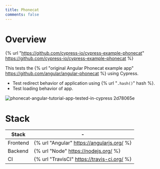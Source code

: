 ```yaml
---
title: Phonecat
comments: false
---
```


# Overview

{% url "https://github.com/cypress-io/cypress-example-phonecat" https://github.com/cypress-io/cypress-example-phonecat %}

This tests the {% url "original Angular Phonecat example app" https://github.com/angular/angular-phonecat %} using Cypress.

- Test redirect behavior of application using {% url "`.hash()`" hash %}.
- Test loading behavior of app.

![phonecat-angular-tutorial-app-tested-in-cypress 2d78065e](https://user-images.githubusercontent.com/1271364/26952946-ac944a10-4c75-11e7-8e21-e0290537b153.jpg)


# Stack

Stack | -
 -- | --
Frontend | {% url "Angular" https://angularjs.org/ %}
Backend | {% url "Node" https://nodejs.org/ %}
CI | {% url "TravisCI" https://travis-ci.org/ %}
